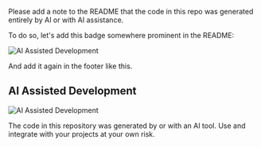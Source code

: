 Please add a note to the README that the code in this repo was generated entirely by AI or with AI assistance. 

To do so, let's add this badge somewhere prominent in the README:
 
 ![AI Assisted Development](https://img.shields.io/badge/AI%20Assisted-Development-brightgreen?style=for-the-badge&logo=robot)

And add it again in the footer like this.

## AI Assisted Development

![AI Assisted Development](https://img.shields.io/badge/AI%20Assisted-Development-brightgreen?style=for-the-badge&logo=robot)

The code in this repository was generated by or with an AI tool. Use and integrate with your projects at your own risk.